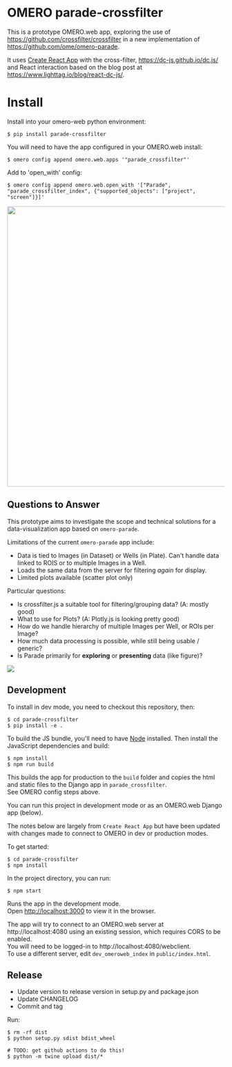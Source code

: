 # OMERO parade-crossfilter

This is a prototype OMERO.web app, exploring the use of https://github.com/crossfilter/crossfilter in a new implementation of https://github.com/ome/omero-parade.

It uses [Create React App](https://github.com/facebook/create-react-app) 
with the cross-filter, https://dc-js.github.io/dc.js/ and React interaction
based on the blog post at https://www.lighttag.io/blog/react-dc-js/.

# Install

Install into your omero-web python environment:

    $ pip install parade-crossfilter

You will need to have the app configured in your OMERO.web install:

    $ omero config append omero.web.apps '"parade_crossfilter"'

Add to 'open_with' config:

    $ omero config append omero.web.open_with '["Parade", "parade_crossfilter_index", {"supported_objects": ["project", "screen"]}]'


<a href="https://www.youtube.com/watch?v=FyjGhZxx6es&feature=youtu.be">
    <img src="https://user-images.githubusercontent.com/900055/78835005-57765300-79e7-11ea-873d-a5a2f3a07638.png" width="650px">
</a>

## Questions to Answer

This prototype aims to investigate the scope and technical solutions for a
data-visualization app based on ```omero-parade```.

Limitations of the current ```omero-parade``` app include:

 - Data is tied to Images (in Dataset) or Wells (in Plate). Can't handle data linked to ROIS or to multiple Images in a Well.
 - Loads the same data from the server for filtering *again* for display.
 - Limited plots available (scatter plot only)

Particular questions:

 - Is crossfilter.js a suitable tool for filtering/grouping data? (A: mostly good)
 - What to use for Plots? (A: Plotly.js is looking pretty good)
 - How do we handle hierarchy of multiple Images per Well, or ROIs per Image?
 - How much data processing is possible, while still being usable / generic?
 - Is Parade primarily for **exploring** or **presenting** data (like figure)?


<img src="https://user-images.githubusercontent.com/900055/77835025-66d0e300-7141-11ea-9b4a-ba1fe5885e57.png" />

## Development

To install in dev mode, you need to checkout this repository, then:

    $ cd parade-crossfilter
    $ pip install -e .

To build the JS bundle, you'll need to have [Node](https://nodejs.org/) installed.
Then install the JavaScript dependencies and build:

    $ npm install
    $ npm run build

This builds the app for production to the `build` folder and copies the
html and static files to the Django app in `parade_crossfilter`.<br>
See OMERO config steps above.

You can run this project in development mode or as an OMERO.web Django app (below).

The notes below are largely from `Create React App` but have been updated with
changes made to connect to OMERO in dev or production modes.

To get started:

    $ cd parade-crossfilter
    $ npm install

In the project directory, you can run:

    $ npm start

Runs the app in the development mode.<br>
Open [http://localhost:3000](http://localhost:3000) to view it in the browser.

The app will try to connect to an OMERO.web server at http://localhost:4080
using an existing session, which requires CORS to be enabled.<br>
You will need to be logged-in to http://localhost:4080/webclient.<br>
To use a different server, edit `dev_omeroweb_index` in `public/index.html`.

## Release

 - Update version to release version in setup.py and package.json
 - Update CHANGELOG
 - Commit and tag

Run:

    $ rm -rf dist
    $ python setup.py sdist bdist_wheel

    # TODO: get github actions to do this!
    $ python -m twine upload dist/*
